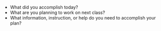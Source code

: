 * What did you accomplish today?
* What are you planning to work on next class?
* What information, instruction, or help do you need to accomplish your plan?
